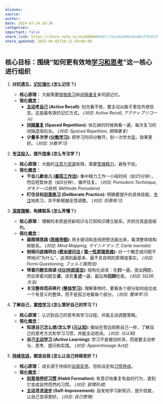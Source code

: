 ```yaml
---
aliases:
source:
author:
date: 2024-07-24 16:36
categories:
important: false
share_link: https://share.note.sx/oo16966m#eUQlc7exzKwU4NvdnwBOiP3Udt2m0s1F61r3SvPGofA
share_updated: 2025-04-02T20:11:39+08:00
---
```

## 核心目标：围绕“如何更有效地[学习和思考](app://obsidian.md/%E5%AD%A6%E4%B9%A0%E5%92%8C%E6%80%9D%E8%80%83)”这一核心进行组织

1. **对抗遗忘，[记忆强化](app://obsidian.md/%E8%AE%B0%E5%BF%86%E5%BC%BA%E5%8C%96) (怎么记住？)**
    
    - **核心原理：** 大脑需要[提取练习](app://obsidian.md/%E6%8F%90%E5%8F%96%E7%BB%83%E4%B9%A0)和[间隔重复](obsidian://open?file=2.Sphere%2F%E8%AE%A4%E7%9F%A5%E7%A7%91%E5%AD%A6%2F%E9%97%B4%E9%9A%94%E9%87%8D%E5%A4%8D.md)来巩固记忆。
    - **简化概念：**
        - **[主动考自己](app://obsidian.md/%E4%B8%BB%E5%8A%A8%E8%80%83%E8%87%AA%E5%B7%B1) (Active Recall):** 别光看不练，要主动从脑子里往外想信息。这是最有效的记忆方式。 _(对应: Active Recall, アクティブリコール)_
        - **[间隔重复](obsidian://open?file=2.Sphere%2F%E8%AE%A4%E7%9F%A5%E7%A7%91%E5%AD%A6%2F%E9%97%B4%E9%9A%94%E9%87%8D%E5%A4%8D.md) (Spaced Repetition):** 快忘掉的时候再看一遍，每次复习的间隔逐渐拉长。 _(对应: Spaced Repetition, 間隔重复)_
        - **少量多次学 ([分散学习](app://obsidian.md/%E5%88%86%E6%95%A3%E5%AD%A6%E4%B9%A0)):** 把学习时间分散开，别一次学太猛，效果更好。 _(对应: 分散学习)_
2. **[专注投入](app://obsidian.md/%E4%B8%93%E6%B3%A8%E6%8A%95%E5%85%A5)，提升[效率](obsidian://open?file=Atlas%2FIndex%2F%E6%95%88%E7%8E%87.md) (怎么专注学？)**
    
    - **核心原理：** 大脑的[注意力资源](app://obsidian.md/%E6%B3%A8%E6%84%8F%E5%8A%9B%E8%B5%84%E6%BA%90)有限，需要[管理精力](app://obsidian.md/%E7%AE%A1%E7%90%86%E7%B2%BE%E5%8A%9B)，避免干扰。
    - **简化概念：**
        - **干会儿歇会儿 ([番茄工作法](app://obsidian.md/%E7%95%AA%E8%8C%84%E5%B7%A5%E4%BD%9C%E6%B3%95)):** 集中精力工作一小段时间（如25分钟），然后短暂休息（如5分钟），循环往复。 _(对应: Pomodoro Technique, ポモドーロ技術, Méthode Pomodoro)_
        - **盯住目标[刻意练习](obsidian://open?file=2.Sphere%2F%E8%AE%A4%E7%9F%A5%E7%A7%91%E5%AD%A6%2F%E5%88%BB%E6%84%8F%E7%BB%83%E4%B9%A0.md) (Deliberate Practice):** 明确要提升的具体技能，[专注](app://obsidian.md/%E4%B8%93%E6%B3%A8)地练习，并不断根据反馈调整。 _(对应: 刻意练习)_
3. **[深度理解](obsidian://open?file=4.Archives%2FConcepts%2F%E6%B7%B1%E5%BA%A6%E7%90%86%E8%A7%A3.md)，构建联系 (怎么弄懂？)**
    
    - **核心原理：** 理解的本质是将新知识与已知知识建立联系，并抓住其底层结构。
    - **简化概念：**
        - **画图理思路 ([思维导图](app://obsidian.md/%E6%80%9D%E7%BB%B4%E5%AF%BC%E5%9B%BE)):** 用关键词和连线把想法画出来，看清整体结构和联系。 _(对应: Mind Mapping, マインドマップ, Carte mentale)_
        - **刨根问底搞明白 ([费米提问法](app://obsidian.md/%E8%B4%B9%E7%B1%B3%E6%8F%90%E9%97%AE%E6%B3%95) / [第一性原理思维](obsidian://open?file=4.Archives%2FConcepts%2F%E7%AC%AC%E4%B8%80%E6%80%A7%E5%8E%9F%E7%90%86%E6%80%9D%E7%BB%B4.md)):** 对一个概念或问题不停地问“为什么”，追溯到最基本、最不言自明的原理或事实。 _(对应: Fermi Questioning, フェルミ質問法)_
        - **带着问题去阅读 ([SQ3R阅读法](app://obsidian.md/SQ3R%E9%98%85%E8%AF%BB%E6%B3%95)):** 结构化阅读：先**扫**一遍，提出**问**题，然后带着问题去**读**，读完**复述**一遍，最后再**回顾**检查。 _(对应: SQ3R 方法)_
        - **关注整体而非碎片 ([整体学习](app://obsidian.md/%E6%95%B4%E4%BD%93%E5%AD%A6%E4%B9%A0)):** 理解事物时，要看各个部分如何组合成一个有意义的整体，而不是孤立地看每个部分。 _(对应: 整体学习)_
4. **了解自己，[掌控学习](app://obsidian.md/%E6%8E%8C%E6%8E%A7%E5%AD%A6%E4%B9%A0) (怎么管好自己的学习？)**
    
    - **核心原理：** 认识到自己的思考和学习过程，并能主动调整策略。
    - **简化概念：**
        - **知道自己怎么想/怎么学 ([元认知](obsidian://open?file=4.Archives%2FConcepts%2F%E5%85%83%E8%AE%A4%E7%9F%A5.md)):** 像站在旁边观察自己一样，了解自己的思考方式和学习习惯，并能主动改进。 _(对应: 元认知)_
        - **自己[主动学习](app://obsidian.md/%E4%B8%BB%E5%8A%A8%E5%AD%A6%E4%B9%A0) (Active Learning):** 学习不是被动听讲，而是要主动参与、思考、提问和实践。 _(对应: Apprentissage Actif)_
5. **[持续改进](app://obsidian.md/%E6%8C%81%E7%BB%AD%E6%94%B9%E8%BF%9B)，塑造自我 (怎么让自己持续变好？)**
    
    - **核心原理：** 成长源于持续的[自我反思](app://obsidian.md/%E8%87%AA%E6%88%91%E5%8F%8D%E6%80%9D)、目标设定和[习惯养成](app://obsidian.md/%E4%B9%A0%E6%83%AF%E5%85%BB%E6%88%90)。
    - **简化概念：**
        - **[刻意培养好习惯](app://obsidian.md/%E5%88%BB%E6%84%8F%E5%9F%B9%E5%85%BB%E5%A5%BD%E4%B9%A0%E6%83%AF) (Habit Formation):** 有意识地重复有益的行为，直到它变成自然而然的习惯。 _(对应: 習慣形成)_
        - **[主动寻求进步](app://obsidian.md/%E4%B8%BB%E5%8A%A8%E5%AF%BB%E6%B1%82%E8%BF%9B%E6%AD%A5) (Self-Improvement):** 自发地学习新知识、提升技能，让自己变得更好。 _(对应: 自己啓発)_